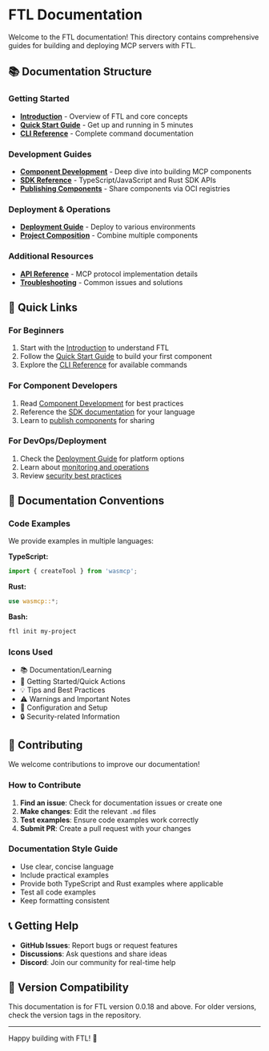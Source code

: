 # FTL Documentation

Welcome to the FTL documentation! This directory contains comprehensive guides for building and deploying MCP servers with FTL.

## 📚 Documentation Structure

### Getting Started
- **[Introduction](./introduction.md)** - Overview of FTL and core concepts
- **[Quick Start Guide](./quickstart.md)** - Get up and running in 5 minutes
- **[CLI Reference](./cli-reference.md)** - Complete command documentation

### Development Guides
- **[Component Development](./components.md)** - Deep dive into building MCP components
- **[SDK Reference](./sdk-reference.md)** - TypeScript/JavaScript and Rust SDK APIs
- **[Publishing Components](./publishing.md)** - Share components via OCI registries

### Deployment & Operations
- **[Deployment Guide](./deployment.md)** - Deploy to various environments
- **[Project Composition](./composition.md)** - Combine multiple components

### Additional Resources
- **[API Reference](./api.md)** - MCP protocol implementation details
- **[Troubleshooting](./troubleshooting.md)** - Common issues and solutions

## 🚀 Quick Links

### For Beginners
1. Start with the [Introduction](./introduction.md) to understand FTL
2. Follow the [Quick Start Guide](./quickstart.md) to build your first component
3. Explore the [CLI Reference](./cli-reference.md) for available commands

### For Component Developers
1. Read [Component Development](./components.md) for best practices
2. Reference the [SDK documentation](./sdk-reference.md) for your language
3. Learn to [publish components](./publishing.md) for sharing

### For DevOps/Deployment
1. Check the [Deployment Guide](./deployment.md) for platform options
2. Learn about [monitoring and operations](./deployment.md#monitoring--logging)
3. Review [security best practices](./deployment.md#security-best-practices)

## 📖 Documentation Conventions

### Code Examples

We provide examples in multiple languages:

**TypeScript:**
```typescript
import { createTool } from 'wasmcp';
```

**Rust:**
```rust
use wasmcp::*;
```

**Bash:**
```bash
ftl init my-project
```

### Icons Used

- 📚 Documentation/Learning
- 🚀 Getting Started/Quick Actions  
- 💡 Tips and Best Practices
- ⚠️ Warnings and Important Notes
- 🔧 Configuration and Setup
- 🔒 Security-related Information

## 🤝 Contributing

We welcome contributions to improve our documentation!

### How to Contribute

1. **Find an issue**: Check for documentation issues or create one
2. **Make changes**: Edit the relevant `.md` files
3. **Test examples**: Ensure code examples work correctly
4. **Submit PR**: Create a pull request with your changes

### Documentation Style Guide

- Use clear, concise language
- Include practical examples
- Provide both TypeScript and Rust examples where applicable
- Test all code examples
- Keep formatting consistent

## 📞 Getting Help

- **GitHub Issues**: Report bugs or request features
- **Discussions**: Ask questions and share ideas
- **Discord**: Join our community for real-time help

## 🔄 Version Compatibility

This documentation is for FTL version 0.0.18 and above. For older versions, check the version tags in the repository.

---

Happy building with FTL! 🎉